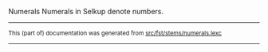 Numerals
Numerals in Selkup denote numbers.

* * *

<small>This (part of) documentation was generated from [src/fst/stems/numerals.lexc](https://github.com/giellalt/lang-sel/blob/main/src/fst/stems/numerals.lexc)</small>

---

